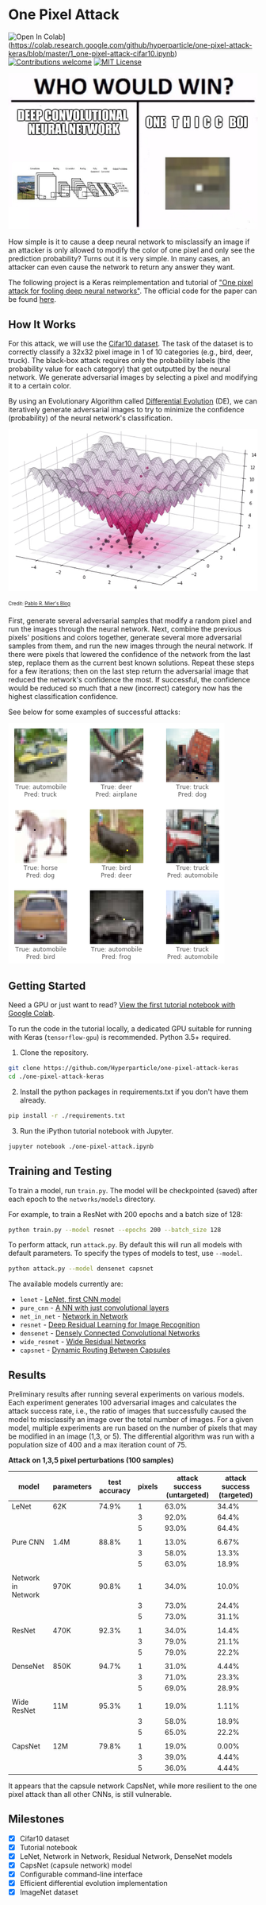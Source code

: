 # One Pixel Attack

![Open In Colab](https://colab.research.google.com/assets/colab-badge.svg)](https://colab.research.google.com/github/hyperparticle/one-pixel-attack-keras/blob/master/1_one-pixel-attack-cifar10.ipynb) [![Contributions welcome](https://img.shields.io/badge/contributions-welcome-brightgreen.svg)](CONTRIBUTING.md) [![MIT License](https://img.shields.io/badge/license-MIT-green.svg)](LICENSE)

[![Who would win?](images/who-would-win.jpg "one thicc boi that's who")](https://www.reddit.com/r/ProgrammerHumor/comments/79g0m6/one_pixel_attack_for_fooling_deep_neural_networks/?ref=share&ref_source=link)

How simple is it to cause a deep neural network to misclassify an image if an attacker is only allowed to modify the color of one pixel and only see the prediction probability? Turns out it is very simple. In many cases, an attacker can even cause the network to return any answer they want.

The following project is a Keras reimplementation and tutorial of ["One pixel attack for fooling deep neural networks"](https://arxiv.org/abs/1710.08864). The official code for the paper can be found [here](https://github.com/Carina02/One-Pixel-Attack).

## How It Works

For this attack, we will use the [Cifar10 dataset](https://www.cs.toronto.edu/~kriz/cifar.html). The task of the dataset is to correctly classify a 32x32 pixel image in 1 of 10 categories (e.g., bird, deer, truck). The black-box attack requires only the probability labels (the probability value for each category) that get outputted by the neural network. We generate adversarial images by selecting a pixel and modifying it to a certain color.

By using an Evolutionary Algorithm called [Differential Evolution](https://en.wikipedia.org/wiki/Differential_evolution) (DE), we can iteratively generate adversarial images to try to minimize the confidence (probability) of the neural network's classification.

[![Ackley GIF](images/Ackley.gif)](https://en.wikipedia.org/wiki/Differential_evolution)

<sub><sup>Credit: [Pablo R. Mier's Blog](https://pablormier.github.io/2017/09/05/a-tutorial-on-differential-evolution-with-python/)</sup></sub>

First, generate several adversarial samples that modify a random pixel and run the images through the neural network. Next, combine the previous pixels' positions and colors together, generate several more adversarial samples from them, and run the new images through the neural network. If there were pixels that lowered the confidence of the network from the last step, replace them as the current best known solutions. Repeat these steps for a few iterations; then on the last step return the adversarial image that reduced the network's confidence the most. If successful, the confidence would be reduced so much that a new (incorrect) category now has the highest classification confidence.

See below for some examples of successful attacks:

[![Examples](images/pred.png "thicc indeed")](1_one-pixel-attack-cifar10.ipynb)

## Getting Started

Need a GPU or just want to read? [View the first tutorial notebook with Google Colab](https://colab.research.google.com/github/hyperparticle/one-pixel-attack-keras/blob/master/1_one-pixel-attack-cifar10.ipynb).

To run the code in the tutorial locally, a dedicated GPU suitable for running with Keras (`tensorflow-gpu`) is recommended. Python 3.5+ required.

1. Clone the repository.

```bash
git clone https://github.com/Hyperparticle/one-pixel-attack-keras
cd ./one-pixel-attack-keras
```

2. Install the python packages in requirements.txt if you don't have them already.

```bash
pip install -r ./requirements.txt
```

3. Run the iPython tutorial notebook with Jupyter.

```bash
jupyter notebook ./one-pixel-attack.ipynb
```

## Training and Testing

To train a model, run `train.py`. The model will be checkpointed (saved) after each epoch to the `networks/models` directory.

For example, to train a ResNet with 200 epochs and a batch size of 128:

```bash
python train.py --model resnet --epochs 200 --batch_size 128
```

To perform  attack, run `attack.py`. By default this will run all models with default parameters. To specify the types of models to test, use `--model`.

```bash
python attack.py --model densenet capsnet
```

The available models currently are:
- `lenet` - [LeNet, first CNN model](http://yann.lecun.com/exdb/lenet/)
- `pure_cnn` - [A NN with just convolutional layers](https://en.wikipedia.org/wiki/Convolutional_neural_network)
- `net_in_net` - [Network in Network](https://arxiv.org/abs/1312.4400)
- `resnet` - [Deep Residual Learning for Image Recognition](https://arxiv.org/abs/1512.03385)
- `densenet` - [Densely Connected Convolutional Networks](https://arxiv.org/abs/1608.06993)
- `wide_resnet` - [Wide Residual Networks](https://arxiv.org/abs/1605.07146)
- `capsnet` - [Dynamic Routing Between Capsules](https://arxiv.org/abs/1710.09829)

## Results

Preliminary results after running several experiments on various models. Each experiment generates 100 adversarial images and calculates the attack success rate, i.e., the ratio of images that successfully caused the model to misclassify an image over the total number of images. For a given model, multiple experiments are run based on the number of pixels that may be modified in an image (1,3, or 5). The differential algorithm was run with a population size of 400 and a max iteration count of 75.

**Attack on 1,3,5 pixel perturbations (100 samples)**

| model              | parameters | test accuracy | pixels | attack success (untargeted)   | attack success (targeted) |
| ------------------ | ---------- | ------------- | ------ | ----------------------------- | ------------------------- | 
| LeNet              | 62K        | 74.9%         | 1      | 63.0%                         | 34.4%                     |
|                    |            |               | 3      | 92.0%                         | 64.4%                     |
|                    |            |               | 5      | 93.0%                         | 64.4%                     |
|                    |            |               |        |                               |                           |
| Pure CNN           | 1.4M       | 88.8%         | 1      | 13.0%                         | 6.67%                     |
|                    |            |               | 3      | 58.0%                         | 13.3%                     |
|                    |            |               | 5      | 63.0%                         | 18.9%                     |
|                    |            |               |        |                               |                           |
| Network in Network | 970K       | 90.8%         | 1      | 34.0%                         | 10.0%                     |
|                    |            |               | 3      | 73.0%                         | 24.4%                     |
|                    |            |               | 5      | 73.0%                         | 31.1%                     |
|                    |            |               |        |                               |                           |
| ResNet             | 470K       | 92.3%         | 1      | 34.0%                         | 14.4%                     |
|                    |            |               | 3      | 79.0%                         | 21.1%                     |
|                    |            |               | 5      | 79.0%                         | 22.2%                     |
|                    |            |               |        |                               |                           |
| DenseNet           | 850K       | 94.7%         | 1      | 31.0%                         | 4.44%                     |
|                    |            |               | 3      | 71.0%                         | 23.3%                     |
|                    |            |               | 5      | 69.0%                         | 28.9%                     |
|                    |            |               |        |                               |                           |
| Wide ResNet        | 11M        | 95.3%         | 1      | 19.0%                         | 1.11%                     |
|                    |            |               | 3      | 58.0%                         | 18.9%                     |
|                    |            |               | 5      | 65.0%                         | 22.2%                     |
|                    |            |               |        |                               |                           |
| CapsNet            | 12M        | 79.8%         | 1      | 19.0%                         | 0.00%                     |
|                    |            |               | 3      | 39.0%                         | 4.44%                     |
|                    |            |               | 5      | 36.0%                         | 4.44%                     |

It appears that the capsule network CapsNet, while more resilient to the one pixel attack than all other CNNs, is still vulnerable.

## Milestones

- [x] Cifar10 dataset
- [x] Tutorial notebook
- [x] LeNet, Network in Network, Residual Network, DenseNet models
- [x] CapsNet (capsule network) model
- [x] Configurable command-line interface
- [x] Efficient differential evolution implementation
- [x] ImageNet dataset
